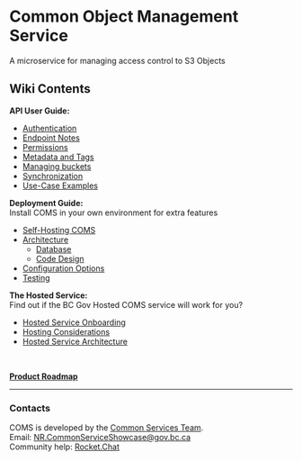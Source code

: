 # Common Object Management Service

A microservice for managing access control to S3 Objects

## Wiki Contents

**API User Guide:**

- [Authentication](Authentication.md)
- [Endpoint Notes](Endpoint-Notes.md)
- [Permissions](Permissions.md)
- [Metadata and Tags](Metadata-Tag.md)
- [Managing buckets](Buckets.md)
- [Synchronization](Synchronization.md)
- [Use-Case Examples](Use-Case-Examples.md)

**Deployment Guide:**<br />
Install COMS in your own environment for extra features

- [Self-Hosting COMS](Self-Hosting-COMS.md)
- [Architecture](Architecture.md)
  - [Database](Architecture.md#database-structure)
  - [Code Design](Architecture.md#code-design)
- [Configuration Options](Configuration.md)
- [Testing](Testing.md)

**The Hosted Service:**<br />
Find out if the BC Gov Hosted COMS service will work for you?

- [Hosted Service Onboarding](Hosted-Service-Onboarding.md)
- [Hosting Considerations](Hosting-Considerations.md)
- [Hosted Service Architecture](Architecture-Hosted.md)


<br />

**[Product Roadmap](Product-Roadmap.md)**

***

### Contacts

COMS is developed by the [Common Services Team](https://bcgov.github.io/common-service-showcase/).<br />
Email: <NR.CommonServiceShowcase@gov.bc.ca><br />
Community help: [Rocket.Chat](https://chat.developer.gov.bc.ca/channel/nr-common-services-showcase)
